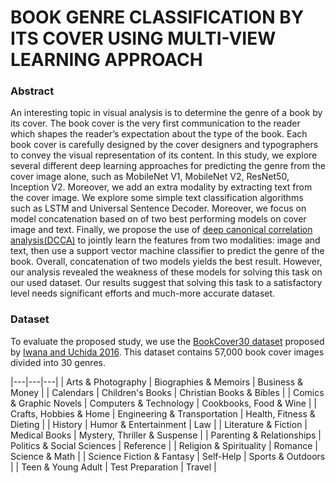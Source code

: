 # BOOK GENRE CLASSIFICATION BY ITS COVER USING MULTI-VIEW LEARNING APPROACH

### Abstract
An interesting topic in visual analysis is to determine the genre of a book by
its cover. The book cover is the very first communication to the reader which shapes
the reader’s expectation about the type of the book. Each book cover is carefully
designed by the cover designers and typographers to convey the visual representation
of its content. In this study, we explore several different deep learning approaches for
predicting the genre from the cover image alone, such as MobileNet V1, MobileNet V2,
ResNet50, Inception V2. Moreover, we add an extra modality by extracting text from
the cover image. We explore some simple text classification algorithms such as LSTM
and Universal Sentence Decoder. Moreover, we focus on model concatenation based on
of two best performing models on cover image and text. Finally, we propose the use
of [deep canonical correlation analysis(DCCA)](http://www.jmlr.org/proceedings/papers/v28/andrew13.pdf) to jointly learn the features from two modalities:
image and text, then use a support vector machine classifier to predict the genre of the
book. Overall, concatenation of two models yields the best result. However, our analysis
revealed the weakness of these models for solving this task on our used dataset. Our
results suggest that solving this task to a satisfactory level needs significant efforts and
much-more accurate dataset.

### Dataset
To evaluate the proposed study, we use the [BookCover30 dataset](https://github.com/uchidalab/book-dataset) proposed by
[Iwana and Uchida 2016](https://arxiv.org/pdf/1610.09204.pdf). This dataset contains 57,000 book cover images divided into
30 genres. 

|---|---|---|
| Arts & Photography | Biographies & Memoirs | Business & Money |
| Calendars | Children's Books | Christian Books & Bibles |
| Comics & Graphic Novels | Computers & Technology | Cookbooks, Food & Wine |
| Crafts, Hobbies & Home | Engineering & Transportation | Health, Fitness & Dieting |
| History | Humor & Entertainment | Law |
| Literature & Fiction | Medical Books | Mystery, Thriller & Suspense |
| Parenting & Relationships | Politics & Social Sciences | Reference |
| Religion & Spirituality | Romance | Science & Math |
| Science Fiction & Fantasy | Self-Help | Sports & Outdoors |
| Teen & Young Adult | Test Preparation | Travel |

